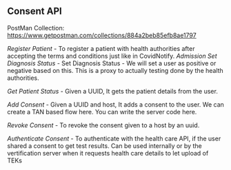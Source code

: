 Consent API
---------------------------

PostMan Collection: https://www.getpostman.com/collections/884a2beb85efb8ae1797

*Register Patient* - To register a patient with health authorities after accepting the terms and conditions just like in CovidNotify.
*Admission Set Diagnosis Status* - Set Diagnosis Status - We will set a user as positive or negative based on this. This is a proxy to actually testing done by the health authorities.

*Get Patient Status* -  Given a UUID, It gets the patient details from the user.

*Add Consent* - Given a UUID and host, It adds a consent to the user. We can create a TAN based flow here. You can write the server code here.

*Revoke Consent* - To revoke the consent given to a host by an uuid.

*Authenticate Consent* - To authenticate with the health care API, if the user shared a consent to get test results. Can be used internally or by the vertification server when it requests health care details to let upload of TEKs
